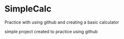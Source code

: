 SimpleCalc
==========

Practice with using github and creating a basic calculator

simple project created to practice using github
